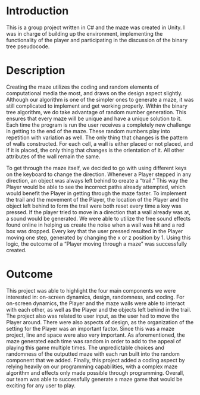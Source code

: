 # Introduction
This is a group project written in C# and the maze was created in Unity. I was in charge of building up the environment, implementing the functionality of the player and participating in the discussion of the binary tree pseudocode.

# Description
Creating the maze utilizes the coding and random elements of computational media the most, and draws on the design aspect slightly. Although our algorithm is one of the simpler ones to generate a maze, it was still complicated to implement and get working properly. Within the binary tree algorithm, we do take advantage of random number generation. This ensures that every maze will be unique and have a unique solution to it. Each time the program is run the user receives a completely new challenge in getting to the end of the maze. These random numbers play into repetition with variation as well. The only thing that changes is the pattern of walls constructed. For each cell, a wall is either placed or not placed, and if it is placed, the only thing that changes is the orientation of it. All other attributes of the wall remain the same. 

To get through the maze itself, we decided to go with using different keys on the keyboard to change the direction. Whenever a Player stepped in any direction, an object was always left behind to create a “trail.” This way the Player would be able to see the incorrect paths already attempted, which would benefit the Player in getting through the maze faster. To implement the trail and the movement of the Player, the location of the Player and the object left behind to form the trail were both reset every time a key was pressed. If the player tried to move in a direction that a wall already was at, a sound would be generated. We were able to utilize the free sound effects found online in helping us create the noise when a wall was hit and a red box was dropped. Every key that the user pressed resulted in the Player moving one step, generated by changing the x or z position by 1. Using this logic, the outcome of a “Player moving through a maze” was successfully created. 

# Outcome
This project was able to highlight the four main components we were interested in: on-screen dynamics, design, randomness, and coding. For on-screen dynamics, the Player and the maze walls were able to interact with each other, as well as the Player and the objects left behind in the trail. The project also was related to user input, as the user had to move the Player around. There were also aspects of design, as the organization of the setting for the Player was an important factor. Since this was a maze project, line and space were also very important. As aforementioned, the maze generated each time was random in order to add to the appeal of playing this game multiple times. The unpredictable choices and randomness of the outputted maze with each run built into the random component that we added. Finally, this project added a coding aspect by relying heavily on our programming capabilities, with a complex maze algorithm and effects only made possible through programming. Overall, our team was able to successfully generate a maze game that would be exciting for any user to play.
